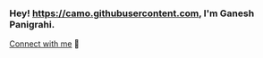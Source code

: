### **Hey! https://camo.githubusercontent.com, I'm Ganesh Panigrahi.**

[Connect with me](https://www.linkedin.com/in/ganesh-panigrahi/) 💬
